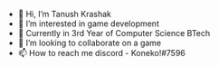 - 👋 Hi, I’m Tanush Krashak
- 👀 I’m interested in game development
- 🌱 Currently in 3rd Year of Computer Science BTech  
- 💞️ I’m looking to collaborate on a game
- 📫 How to reach me discord - Koneko!#7596

<!---
KonekoAtk/KonekoAtk is a ✨ special ✨ repository because its `README.md` (this file) appears on your GitHub profile.
You can click the Preview link to take a look at your changes.
--->
